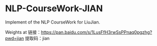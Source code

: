 # NLP-CourseWork-JIAN
Implement of the NLP CourseWork for LiuJian.

Weights at 
链接：https://pan.baidu.com/s/1LusFfH3rwSsPPnaq0pgzhg?pwd=jian 
提取码：jian
